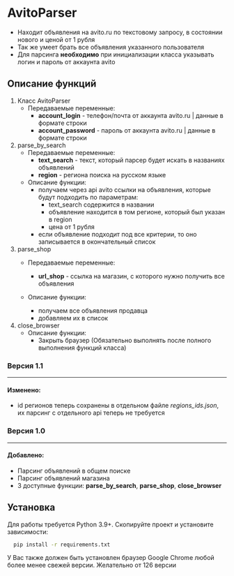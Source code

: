 # AvitoParser

- Находит объявления на avito.ru по текстовому запросу, в состоянии нового и ценой от 1 рубля
- Так же умеет брать все объявления указанного пользователя
- Для парсинга **необходимо** при инициализации класса указывать логин и пароль от аккаунта avito

## Описание функций
1) Класс AvitoParser
    - Передаваемые переменные:
        - **account_login** - телефон/почта от аккаунта avito.ru | данные в формате строки
        - **account_password** - пароль от аккаунта avito.ru | данные в формате строки
2) parse_by_search
    - Передаваемые переменные:
        - **text_search** - текст, который парсер будет искать в названиях объявлений
        - **region** - региона поиска на русском языке
    - Описание функции:
        - получаем через api avito ссылки на объявления, которые будут подходить по параметрам:
            - text_search содержится в названии
            - объявление находится в том регионе, который был указан в region
            - цена от 1 рубля
        - если объявление подходит под все критерии, то оно записывается в окончательный список
3) parse_shop
    - Передаваемые переменные:
        - **url_shop** - ссылка на магазин, с которого нужно получить все объявления
    
    - Описание функции: 
        - получаем все объявления продавца
        - добавляем их в список
4) close_browser
    - Описание функции: 
        - Закрыть браузер (Обязательно выполнять после полного выполнения функций класса)

### Версия 1.1
---
#### Изменено:
- id регионов теперь сохранены в отдельном файле *regions_ids.json*, их парсинг с отдельного api теперь не требуется

### Версия 1.0
---
#### Добавлено:
- Парсинг объявлений в общем поиске
- Парсинг объявлений магазина
- 3 доступные функции: **parse_by_search**, **parse_shop**, **close_browser**   


## Установка

Для работы требуется Python 3.9+. Скопируйте проект и установите зависимости:

```bash
  pip install -r requirements.txt
```

У Вас также должен быть установлен браузер Google Chrome любой более менее свежей версии. Желательно от 126 версии